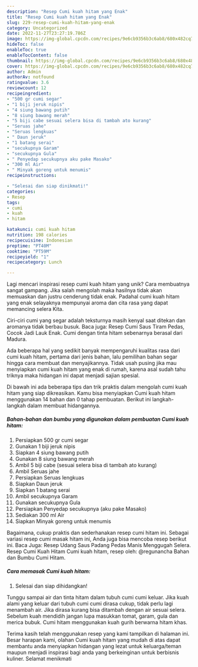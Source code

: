 ```yaml
---
description: "Resep Cumi kuah hitam yang Enak"
title: "Resep Cumi kuah hitam yang Enak"
slug: 229-resep-cumi-kuah-hitam-yang-enak
category: Uncategorized
date: 2022-11-27T23:27:19.786Z
image: https://img-global.cpcdn.com/recipes/9e6cb9356b3c6ab8/680x482cq70/cumi-kuah-hitam-foto-resep-utama.jpg
hideToc: false
enableToc: true
enableTocContent: false
thumbnail: https://img-global.cpcdn.com/recipes/9e6cb9356b3c6ab8/680x482cq70/cumi-kuah-hitam-foto-resep-utama.jpg
cover: https://img-global.cpcdn.com/recipes/9e6cb9356b3c6ab8/680x482cq70/cumi-kuah-hitam-foto-resep-utama.jpg
author: Admin
authorAv: notfound
ratingvalue: 3.6
reviewcount: 12
recipeingredient:
- "500 gr cumi segar"
- "1 biji jeruk nipis"
- "4 siung bawang putih"
- "8 siung bawang merah"
- "5 biji cabe sesuai selera bisa di tambah ato kurang"
- "Seruas jahe"
- "Seruas lengkuas"
- " Daun jeruk"
- "1 batang serai"
- "secukupnya Garam"
- "secukupnya Gula"
- " Penyedap secukupnya aku pake Masako"
- "300 ml Air"
- " Minyak goreng untuk menumis"
recipeinstructions:

- "Selesai dan siap dinikmati!"
categories:
- Resep
tags:
- cumi
- kuah
- hitam

katakunci: cumi kuah hitam 
nutrition: 198 calories
recipecuisine: Indonesian
preptime: "PT40M"
cooktime: "PT59M"
recipeyield: "1"
recipecategory: Lunch

---
```





Lagi mencari inspirasi resep cumi kuah hitam yang unik? Cara membuatnya sangat gampang. Jika salah mengolah maka hasilnya tidak akan memuaskan dan justru cenderung tidak enak. Padahal cumi kuah hitam yang enak selayaknya mempunyai aroma dan cita rasa yang dapat memancing selera Kita.





Ciri-ciri cumi yang segar adalah teksturnya masih kenyal saat ditekan dan aromanya tidak berbau busuk. Baca juga: Resep Cumi Saus Tiram Pedas, Cocok Jadi Lauk Enak. Cumi dengan tinta hitam sebenarnya berasal dari Madura.

Ada beberapa hal yang sedikit banyak mempengaruhi kualitas rasa dari cumi kuah hitam, pertama dari jenis bahan, lalu pemilihan bahan segar hingga cara membuat dan menyajikannya. Tidak usah pusing jika mau menyiapkan cumi kuah hitam yang enak di rumah, karena asal sudah tahu triknya maka hidangan ini dapat menjadi sajian spesial.






Di bawah ini ada beberapa tips dan trik praktis dalam mengolah cumi kuah hitam yang siap dikreasikan. Kamu bisa menyiapkan Cumi kuah hitam menggunakan 14 bahan dan 0 tahap pembuatan. Berikut ini langkah-langkah dalam membuat hidangannya.

<!--inarticleads1-->

##### Bahan-bahan dan bumbu yang digunakan dalam pembuatan Cumi kuah hitam:

1. Persiapkan 500 gr cumi segar
1. Gunakan 1 biji jeruk nipis
1. Siapkan 4 siung bawang putih
1. Gunakan 8 siung bawang merah
1. Ambil 5 biji cabe (sesuai selera bisa di tambah ato kurang)
1. Ambil Seruas jahe
1. Persiapkan Seruas lengkuas
1. Siapkan  Daun jeruk
1. Siapkan 1 batang serai
1. Ambil secukupnya Garam
1. Gunakan secukupnya Gula
1. Persiapkan  Penyedap secukupnya (aku pake Masako)
1. Sediakan 300 ml Air
1. Siapkan  Minyak goreng untuk menumis


Bagaimana, cukup praktis dan sederhanakan resep cumi hitam ini. Sebagai variasi resep cumi masak hitam ini, Anda juga bisa mencoba resep berikut ini. Baca Juga: Resep Udang Saus Padang Pedas Manis Menggugah Selera. Resep Cumi Kuah Hitam Cumi kuah hitam, resep oleh: @regunancha Bahan dan Bumbu Cumi Hitam. 

<!--inarticleads2-->

##### Cara memasak Cumi kuah hitam:


1. Selesai dan siap dihidangkan!

Tunggu sampai air dan tinta hitam dalam tubuh cumi cumi keluar. Jika kuah alami yang keluar dari tubuh cumi cumi dirasa cukup, tidak perlu lagi menambah air. Jika dirasa kurang bisa ditambah dengan air sesuai selera. Sebelum kuah mendidih jangan lupa masukkan tomat, garam, gula dan merica bubuk. Cumi hitam menggunakan kuah gurih berwarna hitam khas. 

Terima kasih telah menggunakan resep yang kami tampilkan di halaman ini. Besar harapan kami, olahan Cumi kuah hitam yang mudah di atas dapat membantu anda menyiapkan hidangan yang lezat untuk keluarga/teman maupun menjadi inspirasi bagi anda yang berkeinginan untuk berbisnis kuliner. Selamat menikmati
